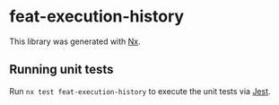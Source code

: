 # feat-execution-history

This library was generated with [Nx](https://nx.dev).

## Running unit tests

Run `nx test feat-execution-history` to execute the unit tests via [Jest](https://jestjs.io).

